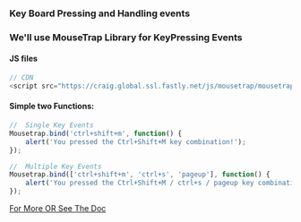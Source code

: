 ### Key Board Pressing and Handling events
### We'll use MouseTrap Library for KeyPressing Events

#### JS files
```js
// CDN
<script src="https://craig.global.ssl.fastly.net/js/mousetrap/mousetrap.min.js"></script>
```
#### Simple two Functions:
```js
//  Single Key Events
Mousetrap.bind('ctrl+shift+m', function() {
    alert('You pressed the Ctrl+Shift+M key combination!');
});

//  Multiple Key Events
Mousetrap.bind(['ctrl+shift+m', 'ctrl+s', 'pageup'], function() {
    alert('You pressed the Ctrl+Shift+M / ctrl+s / pageup key combination!');
});
```

[For More OR See The Doc](https://craig.is/killing/mice)
